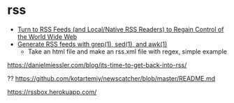 rss
===

* [Turn to RSS Feeds (and Local/Native RSS Readers) to Regain Control of the World Wide Web](http://techrights.org/2021/02/06/rss-feeds-www/)
* [Generate RSS feeds with grep(1), sed(1), and awk(1)](https://www.romanzolotarev.com/rssg.html)
    * Take an html file and make an rss.xml file with regex, simple example

https://danielmiessler.com/blog/its-time-to-get-back-into-rss/


??
https://github.com/kotartemiy/newscatcher/blob/master/README.md


https://rssbox.herokuapp.com/
